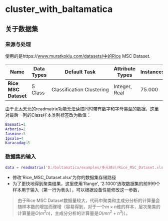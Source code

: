 # cluster_with_baltamatica
## 关于数据集

### 来源与处理

使用的是https://www.muratkoklu.com/datasets/中的Rice MSC Dataset.

| **Name** | **Data Types** | **Default Task** | **Attribute Types** | **Instances** | **Attributes** | **Year** |
| --- | --- | --- | --- | --- | --- | --- |
| **Rice MSC Dataset** | 5 Class | Classification Clustering | Integer, Real | 75.000 | 106 | 2021 |

由于北太天元的readmatrix功能无法读取同时带有数字和字母类型的数据，这里对最后一列的Class样本类别标签改为数值：

```matlab
Basmati→1
Arborio→2
Jasmine→3
Ipsala→4
Karacadag→5
```

### 数据集的输入

```matlab
data = readmatrix('D:/baltamatica/examples/多元统计/Rice_MSC_Dataset.xlsx', 'Range', '2:1000');
```

- 修改'Rice_MSC_Dataset.xlsx'为你的数据集存储路径
- 为了更快地得到聚类结果，这里使用'Range', '2:1000'选取数据集的前999个样本用于输入（第一行为表头），可以根据设备性能修改这一参数，

> 由于Rice MSC Dataset数据量较大，代码中聚类和主成分分析的计算量会随样本数的增加而骤增（容易得到，对于一个$m×n$维的样本，层次聚类的计算量是$O(m^2n)$，主成分分析的计算量是$O(mn^2 + n^3)$）。
>
